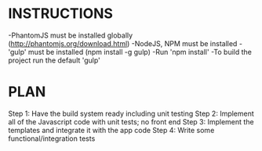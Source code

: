 INSTRUCTIONS
================
-PhantomJS must be installed globally (http://phantomjs.org/download.html)
-NodeJS, NPM must be installed
-'gulp' must be installed (npm install -g gulp)
-Run 'npm install'
-To build the project run the default 'gulp'

PLAN
=============
Step 1: Have the build system ready including unit testing
Step 2: Implement all of the Javascript code with unit tests; no front end
Step 3: Implement the templates and integrate it with the app code
Step 4: Write some functional/integration tests
